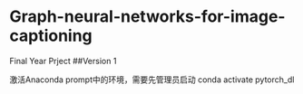# Graph-neural-networks-for-image-captioning
Final Year Prject 
##Version 1

激活Anaconda prompt中的环境，需要先管理员启动
conda activate pytorch_dl

